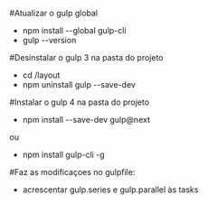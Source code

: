 #Atualizar o gulp global

- npm install --global gulp-cli
- gulp --version

#Desinstalar o gulp 3 na pasta do projeto

- cd <caminhodapasta>/layout
- npm uninstall gulp --save-dev

#Instalar o gulp 4 na pasta do projeto

- npm install --save-dev gulp@next

ou 

- npm install gulp-cli -g

#Faz as modificaçoes no gulpfile:

- acrescentar gulp.series e gulp.parallel às tasks